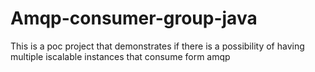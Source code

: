 # Amqp-consumer-group-java
This is a poc project that demonstrates if there is a possibility of having multiple iscalable instances that consume form amqp
